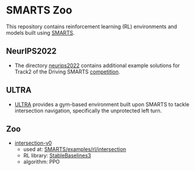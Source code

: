 # SMARTS Zoo
This repository contains reinforcement learning (RL) environments and models built using [SMARTS](https://github.com/huawei-noah/SMARTS).

## NeurIPS2022
+ The directory [neurips2022](./neurips2022/) contains additional example solutions for Track2 of the Driving SMARTS [competition](https://codalab.lisn.upsaclay.fr/competitions/6618).

## ULTRA
+ [ULTRA](./ultra/) provides a gym-based environment built upon SMARTS to tackle intersection navigation, specifically the unprotected left turn.

## Zoo
+ [intersection-v0](./intersection-v0)
    + used at: [SMARTS/examples/rl/intersection](https://github.com/huawei-noah/SMARTS/tree/develop/examples/rl/intersection)
    + RL library: [StableBaselines3](https://github.com/DLR-RM/stable-baselines3)
    + algorithm: PPO
